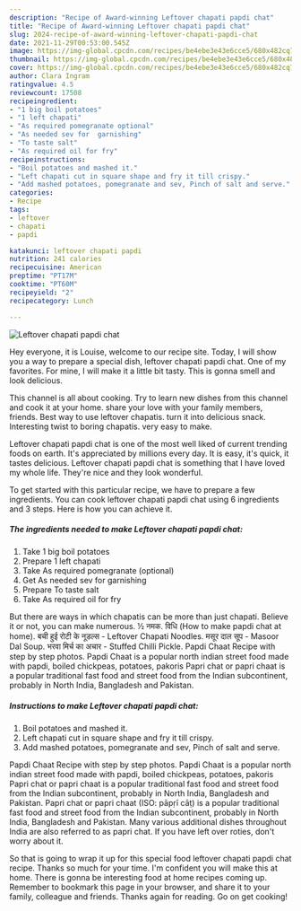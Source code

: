 ```yaml
---
description: "Recipe of Award-winning Leftover chapati papdi chat"
title: "Recipe of Award-winning Leftover chapati papdi chat"
slug: 2024-recipe-of-award-winning-leftover-chapati-papdi-chat
date: 2021-11-29T00:53:00.545Z
image: https://img-global.cpcdn.com/recipes/be4ebe3e43e6cce5/680x482cq70/leftover-chapati-papdi-chat-recipe-main-photo.jpg
thumbnail: https://img-global.cpcdn.com/recipes/be4ebe3e43e6cce5/680x482cq70/leftover-chapati-papdi-chat-recipe-main-photo.jpg
cover: https://img-global.cpcdn.com/recipes/be4ebe3e43e6cce5/680x482cq70/leftover-chapati-papdi-chat-recipe-main-photo.jpg
author: Clara Ingram
ratingvalue: 4.5
reviewcount: 17508
recipeingredient:
- "1 big boil potatoes"
- "1 left chapati"
- "As required pomegranate optional"
- "As needed sev for  garnishing"
- "To taste salt"
- "As required oil for fry"
recipeinstructions:
- "Boil potatoes and mashed it."
- "Left chapati cut in square shape and fry it till crispy."
- "Add mashed potatoes, pomegranate and sev, Pinch of salt and serve."
categories:
- Recipe
tags:
- leftover
- chapati
- papdi

katakunci: leftover chapati papdi 
nutrition: 241 calories
recipecuisine: American
preptime: "PT17M"
cooktime: "PT60M"
recipeyield: "2"
recipecategory: Lunch

---
```



![Leftover chapati papdi chat](https://img-global.cpcdn.com/recipes/be4ebe3e43e6cce5/680x482cq70/leftover-chapati-papdi-chat-recipe-main-photo.jpg)

Hey everyone, it is Louise, welcome to our recipe site. Today, I will show you a way to prepare a special dish, leftover chapati papdi chat. One of my favorites. For mine, I will make it a little bit tasty. This is gonna smell and look delicious.

This channel is all about cooking. Try to learn new dishes from this channel and cook it at your home. share your love with your family members, friends. Best way to use leftover chapatis. turn it into delicious snack. Interesting twist to boring chapatis. very easy to make.

Leftover chapati papdi chat is one of the most well liked of current trending foods on earth. It's appreciated by millions every day. It is easy, it's quick, it tastes delicious. Leftover chapati papdi chat is something that I have loved my whole life. They're nice and they look wonderful.


To get started with this particular recipe, we have to prepare a few ingredients. You can cook leftover chapati papdi chat using 6 ingredients and 3 steps. Here is how you can achieve it.

<!--inarticleads1-->

##### The ingredients needed to make Leftover chapati papdi chat:

1. Take 1 big boil potatoes
1. Prepare 1 left chapati
1. Take As required pomegranate (optional)
1. Get As needed sev for  garnishing
1. Prepare To taste salt
1. Take As required oil for fry


But there are ways in which chapatis can be more than just chapati. Believe it or not, you can make numerous. ½ नमक. विधि (How to make papdi chat at home). बची हुई रोटी के नूडल्स - Leftover Chapati Noodles. मसूर दाल सूप - Masoor Dal Soup. भरवा मिर्च का अचार - Stuffed Chilli Pickle. Papdi Chaat Recipe with step by step photos. Papdi Chaat is a popular north indian street food made with papdi, boiled chickpeas, potatoes, pakoris Papri chat or papri chaat is a popular traditional fast food and street food from the Indian subcontinent, probably in North India, Bangladesh and Pakistan. 

<!--inarticleads2-->

##### Instructions to make Leftover chapati papdi chat:

1. Boil potatoes and mashed it.
1. Left chapati cut in square shape and fry it till crispy.
1. Add mashed potatoes, pomegranate and sev, Pinch of salt and serve.


Papdi Chaat Recipe with step by step photos. Papdi Chaat is a popular north indian street food made with papdi, boiled chickpeas, potatoes, pakoris Papri chat or papri chaat is a popular traditional fast food and street food from the Indian subcontinent, probably in North India, Bangladesh and Pakistan. Papri chat or papri chaat (ISO: pāpṛī cāṭ) is a popular traditional fast food and street food from the Indian subcontinent, probably in North India, Bangladesh and Pakistan. Many various additional dishes throughout India are also referred to as papri chat. If you have left over roties, don't worry about it. 

So that is going to wrap it up for this special food leftover chapati papdi chat recipe. Thanks so much for your time. I'm confident you will make this at home. There is gonna be interesting food at home recipes coming up. Remember to bookmark this page in your browser, and share it to your family, colleague and friends. Thanks again for reading. Go on get cooking!
